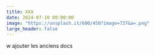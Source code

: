 ```yaml
---
title: XXX
date: 2024-07-10 00:00:00
image: "https://unsplash.it/600/450?image=737&a=.png"
large_header: false
---
```



w ajouter les anciens docs
